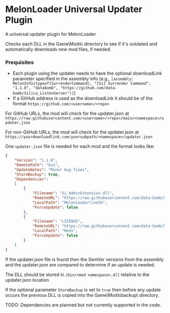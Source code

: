 # MelonLoader Universal Updater Plugin
A universal updater plugin for MelonLoader

Checks each DLL in the Game\Mods\ directory to see if it's outdated and automatically downloads new mod files, if needed.

### Prequisites
- Each plugin using the updater needs to have the optional downloadLink parameter specified in the assembly info
(e.g., `[assembly: MelonInfo(typeof(SurrenderCommand), "[Si] Surrender Command", "1.1.8", "databomb", "https://github.com/data-bomb/Silica_ListenServer")]`)
- If a GitHub address is used as the downloadLink it should be of the format `https://github.com/<username>/<repo>`

For GitHub URLs, the mod will check for the updater.json at `https://raw.githubusercontent.com/<username>/<repo>/main/<namespace>/updater.json`

For non-GitHub URLs, the mod will check for the updater.json at `https://yourdownloadlink.com/yoursubpath/<namespace>/updater.json`

One `updater.json` file is needed for each mod and the format looks like:
```JSON
{
	"Version": "1.1.8",
	"RemotePath": "bin",
	"UpdateNotes": "Minor bug fixes",
	"StoreBackup": true,
	"Dependencies":
	[
		{
			"Filename": "Si_AdminExtension.dll",
			"RemoteURL": "https://raw.githubusercontent.com/data-bomb/Silica_ListenServer/main/Si_AdminExtension/bin",
			"LocalPath": "MelonLoader\\net6",
			"ForceUpdate": false
		},
		{
			"Filename": "LICENSE",
			"RemoteURL": "https://raw.githubusercontent.com/data-bomb/Silica_ListenServer/main",
			"LocalPath": "Mods",
			"ForceUpdate": false
		}
	]
}
```

If the updater.json file is found then the SemVer versions from the assembly and the updater.json are compared to determine if an update is needed.

The DLL should be stored in `/bin/<mod namespace>.dll` relative to the updater.json location

If the optional parameter `StoreBackup` is set to `true` then before any update occurs the previous DLL is copied into the Game\Mods\backup\ directory.

TODO: Dependencies are planned but not currently supported in the code.
